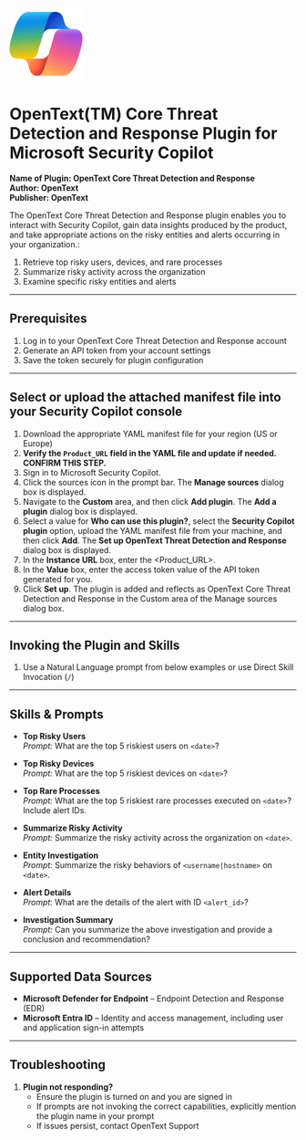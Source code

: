 ![Security Copilot Overview](https://github.com/Azure/Copilot-For-Security/blob/main/Images/ic_fluent_copilot_64_64%402x.png)

# OpenText(TM) Core Threat Detection and Response Plugin for Microsoft Security Copilot

**Name of Plugin: OpenText Core Threat Detection and Response**  
**Author: OpenText**  
**Publisher: OpenText**

The OpenText Core Threat Detection and Response plugin enables you to interact with Security Copilot, gain 
data insights produced by the product, and take appropriate actions on the risky entities and alerts 
occurring in your organization.:

1. Retrieve top risky users, devices, and rare processes  
2. Summarize risky activity across the organization  
3. Examine specific risky entities and alerts  

---

## **Prerequisites**

1. Log in to your OpenText Core Threat Detection and Response account  
2. Generate an API token from your account settings  
3. Save the token securely for plugin configuration  

---

## Select or upload the attached manifest file into your Security Copilot console

1. Download the appropriate YAML manifest file for your region (US or Europe)
2. **Verify the `Product_URL` field in the YAML file and update if needed. CONFIRM THIS STEP.**
3. Sign in to Microsoft Security Copilot.
4. Click the sources icon in the prompt bar. The **Manage sources** dialog box is displayed.
5. Navigate to the **Custom** area, and then click **Add plugin**. The **Add a plugin** dialog box is displayed. 
6. Select a value for **Who can use this plugin?**, select the **Security Copilot plugin** option, upload the YAML manifest 
file from your machine, and then click **Add**. The **Set up OpenText Threat Detection and Response** dialog box is displayed.
7. In the **Instance URL** box, enter the <Product_URL>.
8. In the **Value** box, enter the access token value of the API token generated for you.
9. Click **Set up**. The plugin is added and reflects as OpenText Core Threat Detection and Response in the Custom area of the Manage sources dialog box. 


---

## Invoking the Plugin and Skills

1. Use a Natural Language prompt from below examples or use Direct Skill Invocation (`/`)  

---

## Skills & Prompts

- **Top Risky Users**  
  _Prompt:_ What are the top 5 riskiest users on `<date>`?

- **Top Risky Devices**  
  _Prompt:_ What are the top 5 riskiest devices on `<date>`?

- **Top Rare Processes**  
  _Prompt:_ What are the top 5 riskiest rare processes executed on `<date>`? Include alert IDs.

- **Summarize Risky Activity**  
  _Prompt:_ Summarize the risky activity across the organization on `<date>`.

- **Entity Investigation**  
  _Prompt:_ Summarize the risky behaviors of `<username|hostname>` on `<date>`.

- **Alert Details**  
  _Prompt:_ What are the details of the alert with ID `<alert_id>`?

- **Investigation Summary**  
  _Prompt:_ Can you summarize the above investigation and provide a conclusion and recommendation?

---

## Supported Data Sources

- **Microsoft Defender for Endpoint** – Endpoint Detection and Response (EDR)  
- **Microsoft Entra ID** – Identity and access management, including user and application sign-in attempts  

---

## Troubleshooting

1. **Plugin not responding?**  
   - Ensure the plugin is turned on and you are signed in  
   - If prompts are not invoking the correct capabilities, explicitly mention the plugin name in your prompt  
   - If issues persist, contact OpenText Support  
